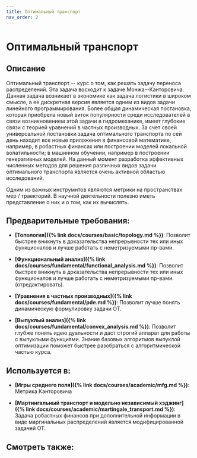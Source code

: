 ```yaml
---
title: Оптимальный транспорт
nav_order: 2
---
```


# Оптимальный транспорт


## Описание 
Оптимальный транспорт -- курс о том, как решать задачу переноса  распределений. 
Эта задача восходит к задаче Монжа--Канторовича. 
Данная задача возникает в экономике как задача логистики в широком смысле, 
а ее дискретная версия является одним из видов задачи линейного программирования. 
Более общая динамическая постановка, которая приобрела новый виток популярности среди исследователей 
в связи возникновением этой задачи в гидромеханике, имеет глубокие связи с теорией уравнений в частных производных. 
За счет своей универсальной постановки задача оптимального транспорта по сей день находит все новые 
приложения в финансовой математике, например, в робастных финансах или построении моделей локальной волатильности; 
в машинном обучении, например в построении генеративных моделей. 
На данный момент разработка эффективных численных методов для решения различных видов задачи оптимального 
транспорта является очень активной областью исследований. 

Одним из важных инструмнтов являются метрики на пространствах мер / траекторий. 
В научной деятельности полезно иметь представление о них и о том, как их вычислять. 


## Предварительные требования:

- **[Топология]({% link docs/courses/basic/topology.md %})**: Позволит быстрее вникнуть в доказательства непрерывности тех или иных 
функционалов и лучше работать с неметризуемыми пр-вами. 


- **[Функциональный анализ]({% link docs/courses/fundamental/functional_analysis.md %})**: Позволит быстрее вникнуть в доказательства непрерывности тех или иных 
функционалов и лучше работать с неметризуемыми пр-вами. (отредактировать).


- **[Уравнения в частных производных]({% link docs/courses/fundamental/pde.md %})**: Позволит лучше понять динамическую формулировку задачи ОТ.


- **[Выпуклый анализ]({% link docs/courses/fundamental/convex_analysis.md %})**: Позволит глубже понять идею дуальности и даст строгий аппарат для работы с выпуклыми функциями.
Знание базовых алгоритмов выпуклой оптимизации поможет быстрее разобраться с алгоритмической частью курса.



## Используется в:

- **[Игры среднего поля]({% link docs/courses/academic/mfg.md %})**: Метрика Канторовича


- **[Мартингальный транспорт и модельно независимый хэджинг]({% link docs/courses/academic/martingale_transport.md %})**: Задача робастных финансов при дополнительной информации в виде 
маргинальных распределений является модифицированной задачей ОТ. 



## Смотреть также:
